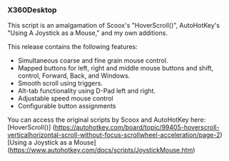 ### X360Desktop

This script is an amalgamation of Scoox's "HoverScroll()", AutoHotKey's "Using A Joystick as a Mouse," and my own additions.

This release contains the following features:
* Simultaneous coarse and fine grain mouse control.
* Mapped buttons for left, right and middle mouse buttons and shift, control, Forward, Back, and Windows.
* Smooth scroll using triggers.
* Alt-tab functionality using D-Pad left and right.
* Adjustable speed mouse control
* Configurable button assignments

You can access the original scripts by Scoox and AutoHotKey here:
[HoverScroll()] (https://autohotkey.com/board/topic/99405-hoverscroll-verticalhorizontal-scroll-without-focus-scrollwheel-acceleration/page-2)
[Using a Joystick as a Mouse] (https://www.autohotkey.com/docs/scripts/JoystickMouse.htm)
